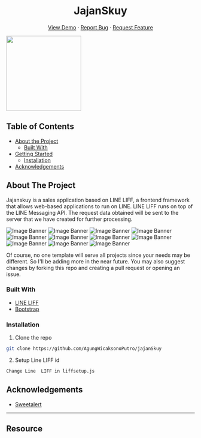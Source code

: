 <br />
<p align="center">
  <h1 align="center">JajanSkuy</h1>

  <p align="center">
    <a href="https://jajanskuyapp.herokuapp.com/">View Demo</a>
    ·
    <a href="https://github.com/AgungWicaksonoPutro/jajanSkuy/issues">Report Bug</a>
    ·
    <a href="https://github.com/AgungWicaksonoPutro/jajanSkuy/issues">Request Feature</a>
  </p>
</p>

<img src="https://github.com/AgungWicaksonoPutro/jajanSkuy/blob/main/img/logo.JPG" width="200">

## Table of Contents

- [About the Project](#about-the-project)
  - [Built With](#built-with)
- [Getting Started](#getting-started)
  - [Installation](#installation)
- [Acknowledgements](#acknowledgements)

<!-- ABOUT THE PROJECT -->

## About The Project

Jajanskuy is a sales application based on LINE LIFF, a frontend framework that allows web-based applications to run on LINE. LINE LIFF runs on top of the LINE Messaging API. The request data obtained will be sent to the server that we have created for further processing.

![Image Banner](https://github.com/AgungWicaksonoPutro/jajanSkuy/blob/main/img/Browser%20Login.JPG)
![Image Banner](https://github.com/AgungWicaksonoPutro/jajanSkuy/blob/main/img/Display%20Login.JPG)
![Image Banner](https://github.com/AgungWicaksonoPutro/jajanSkuy/blob/main/img/Display%20browser.JPG)
![Image Banner](https://github.com/AgungWicaksonoPutro/jajanSkuy/blob/main/img/Menu%20in%20browser.JPG)
![Image Banner](https://github.com/AgungWicaksonoPutro/jajanSkuy/blob/main/img/Screenshot_20210101-210925_LINE.jpg)
![Image Banner](https://github.com/AgungWicaksonoPutro/jajanSkuy/blob/main/img/Screenshot_20210101-210934_LINE.jpg)
![Image Banner](https://github.com/AgungWicaksonoPutro/jajanSkuy/blob/main/img/Screenshot_20210101-210949_LINE.jpg)
![Image Banner](https://github.com/AgungWicaksonoPutro/jajanSkuy/blob/main/img/Screenshot_20210101-211006_LINE.jpg)
![Image Banner](https://github.com/AgungWicaksonoPutro/jajanSkuy/blob/main/img/Screenshot_20210101-211012_LINE.jpg)
![Image Banner](https://github.com/AgungWicaksonoPutro/jajanSkuy/blob/main/img/Screenshot_20210101-212123_LINE.jpg)
![Image Banner](https://github.com/AgungWicaksonoPutro/jajanSkuy/blob/main/img/Screenshot_20210101-212133_LINE.jpg)

Of course, no one template will serve all projects since your needs may be different. So I'll be adding more in the near future. You may also suggest changes by forking this repo and creating a pull request or opening an issue.

### Built With

- [LINE LIFF](https://developers.line.biz/en/)
- [Bootstrap](https://getbootstrap.com/)

### Installation

1. Clone the repo

```sh
git clone https://github.com/AgungWicaksonoPutro/jajanSkuy
```

2. Setup Line LIFF id

```sh
Change Line  LIFF in liffsetup.js
```

<!-- ACKNOWLEDGEMENTS -->

## Acknowledgements

- [Sweetalert](https://sweetalert2.github.io/)
---

## Resource
